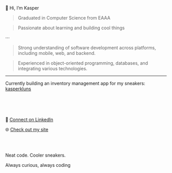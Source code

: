 👋 Hi, I’m Kasper

> Graduated in Computer Science from EAAA


> Passionate about learning and building cool things

⋅⋅⋅

> Strong understanding of software development across platforms, including mobile, web, and backend. 


> Experienced in object-oriented programming, databases, and integrating various technologies.

---

Currently building an inventory management app for my sneakers: [kasperkluns](https://github.com/kappertherapper/kasperkluns)

<br><br>
‎

💼 [Connect on LinkedIn](https://www.linkedin.com/in/kasperjonassen)


🌐 [Check out my site](https://www.kasperkluns.dk)

<br><br>

Neat code. Cooler sneakers.


Always curious, always coding
<!---
kappertherapper/kappertherapper is a ✨ special ✨ repository because its `README.md` (this file) appears on your GitHub profile.
You can click the Preview link to take a look at your changes.
--->
